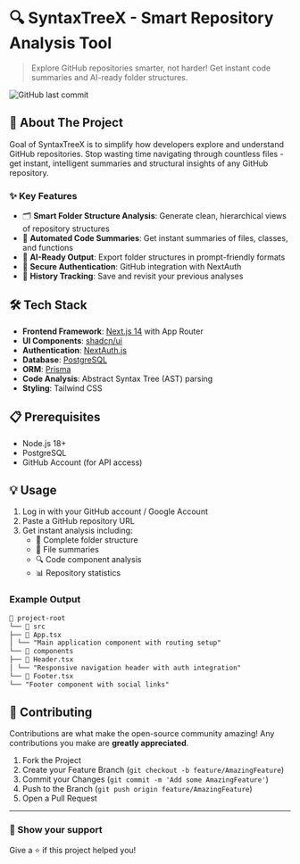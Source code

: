 # 🔍 SyntaxTreeX - Smart Repository Analysis Tool

> Explore GitHub repositories smarter, not harder! Get instant code summaries and AI-ready folder structures.

![GitHub last commit](https://img.shields.io/github/last-commit/singhastra/SyntaxTreeX)

## 🚀 About The Project

Goal of SyntaxTreeX is to simplify how developers explore and understand GitHub repositories. Stop wasting time navigating through countless files - get instant, intelligent summaries and structural insights of any GitHub repository.

<!-- TODO: Add a project banner/screenshot here -->

### ✨ Key Features

- 🗂️ **Smart Folder Structure Analysis**: Generate clean, hierarchical views of repository structures
- 📝 **Automated Code Summaries**: Get instant summaries of files, classes, and functions
- 🤖 **AI-Ready Output**: Export folder structures in prompt-friendly formats
- 🔐 **Secure Authentication**: GitHub integration with NextAuth
- 💾 **History Tracking**: Save and revisit your previous analyses

## 🛠️ Tech Stack

- **Frontend Framework**: [Next.js 14](https://nextjs.org/) with App Router
- **UI Components**: [shadcn/ui](https://ui.shadcn.com/)
- **Authentication**: [NextAuth.js](https://next-auth.js.org/)
- **Database**: [PostgreSQL](https://www.postgresql.org/)
- **ORM**: [Prisma](https://www.prisma.io/)
- **Code Analysis**: Abstract Syntax Tree (AST) parsing
- **Styling**: Tailwind CSS

## 📋 Prerequisites

- Node.js 18+
- PostgreSQL
- GitHub Account (for API access)

## 💡 Usage

<!-- TODO: Add a GIF or screenshot demonstrating the workflow here -->

1. Log in with your GitHub account / Google Account
2. Paste a GitHub repository URL
3. Get instant analysis including:
   - 📁 Complete folder structure
   - 📝 File summaries
   - 🔍 Code component analysis
   - 📊 Repository statistics

### Example Output

```markdown
📁 project-root
└── 📁 src
├── 📄 App.tsx
│ └── "Main application component with routing setup"
└── 📁 components
├── 📄 Header.tsx
│ └── "Responsive navigation header with auth integration"
└── 📄 Footer.tsx
└── "Footer component with social links"
```

## 🤝 Contributing

Contributions are what make the open-source community amazing! Any contributions you make are **greatly appreciated**.

1. Fork the Project
2. Create your Feature Branch (`git checkout -b feature/AmazingFeature`)
3. Commit your Changes (`git commit -m 'Add some AmazingFeature'`)
4. Push to the Branch (`git push origin feature/AmazingFeature`)
5. Open a Pull Request

---

### 🌟 Show your support

Give a ⭐️ if this project helped you!

<!--TODO: Add a fun meme or gif related to code exploration here -->
